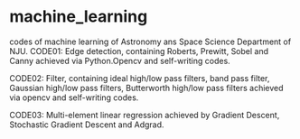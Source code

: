 # machine_learning
codes of machine learning of Astronomy ans Space Science Department of NJU.
CODE01:
Edge detection, containing Roberts, Prewitt, Sobel and Canny achieved via Python.Opencv and self-writing codes.

CODE02:
Filter, containing ideal high/low pass filters, band pass filter, Gaussian high/low pass filters, Butterworth high/low pass filters achieved
via opencv and self-writing codes.

CODE03:
Multi-element linear regression achieved by Gradient Descent, Stochastic Gradient Descent and Adgrad.
